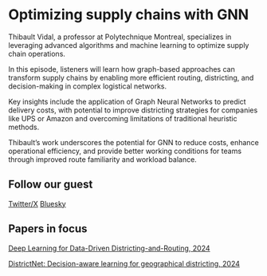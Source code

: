 # Optimizing supply chains with GNN

Thibault Vidal, a professor at Polytechnique Montreal, specializes in leveraging advanced algorithms and machine learning to optimize supply chain operations. 

In this episode, listeners will learn how graph-based approaches can transform supply chains by enabling more efficient routing, districting, and decision-making in complex logistical networks.

Key insights include the application of Graph Neural Networks to predict delivery costs, with potential to improve districting strategies for companies like UPS or Amazon and overcoming limitations of traditional heuristic methods. 

Thibault’s work underscores the potential for GNN to reduce costs, enhance operational efficiency, and provide better working conditions for teams through improved route familiarity and workload balance.

## Follow our guest

[Twitter/X](https://x.com/vidalthi)
[Bluesky](https://bsky.app/profile/vidalthi.bsky.social)

## Papers in focus
[Deep Learning for Data-Driven Districting-and-Routing, 2024](https://arxiv.org/pdf/2402.06040)

[DistrictNet: Decision-aware learning for geographical districting, 2024](https://arxiv.org/abs/2412.08287)

